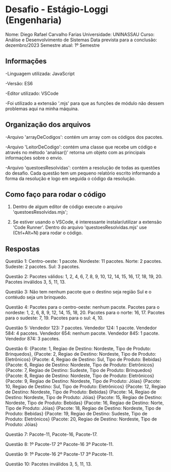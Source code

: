 # Desafio - Estágio-Loggi (Engenharia)

Nome: Diego Rafael Carvalho Farias
Universidade: UNINASSAU
Curso: Análise e Desenvolvimento de Sistemas
Data prevista para a conclusão: dezembro/2023
Semestre atual: 1º Semestre

## Informações

-Linguagem utilizada: JavaScript

-Versão: ES6

-Editor utilizado: VSCode

-Foi utilizado a extensão '.mjs' para que as funções de módulo não dessem problemas aqui na minha máquina.

## Organização dos arquivos

-Arquivo 'arrayDeCodigos': contém um array com os códigos dos pacotes.

-Arquivo 'LeitorDeCodigo': contém uma classe que recebe um código e através no método 'analisar()' retorna um objeto com as principais informações sobre o envio.

-Arquivo 'questoesResolvidas': contém a resolução de todas as questões do desafio. Cada questão tem um pequeno relatório escrito informando a forma da resolução e logo em seguida o código da resolução.

## Como faço para rodar o código

1. Dentro de algum editor de código execute o arquivo 'questoesResolvidas.mjs';

2. Se estiver usando o VSCode, é interessante instalar/utilizar a extensão 'Code Runner'. Dentro do arquivo 'questoesResolvidas.mjs' use (Ctrl+Alt+N) para rodar o código.

## Respostas

Questão 1:
    Centro-oeste: 1 pacote.
    Nordeste: 11 pacotes.
    Norte: 2 pacotes.
    Sudeste: 2 pacotes.
    Sul: 3 pacotes.

Questão 2:
    Pacotes válidos: 1, 2, 4, 6, 7, 8, 9, 10, 12, 14, 15, 16, 17, 18, 19, 20.
    Pacotes inválidos 3, 5, 11, 13.

Questão 3: Não tem nenhum pacote que o destino seja região Sul e o contéudo seja um brinquedo.

Questão 4:
    Pacotes para o centro-oeste: nenhum pacote.
    Pacotes para o nordeste: 1, 2, 6, 8, 9, 12, 14, 15, 18, 20.
    Pacotes para o norte: 16, 17.
    Pacotes para o sudeste: 7, 19.
    Pacotes para o sul: 4, 10.

Questão 5:
    Vendedor 123: 7 pacotes.
    Vendedor 124: 1 pacote.
    Vendedor 584: 4 pacotes.
    Vendedor 654: nenhum pacote.
    Vendedor 845: 1 pacote.
    Vendedor 874: 3 pacotes.

Questão 6:
    {Pacote: 1,   Regiao de Destino: Nordeste,  Tipo de Produto: Brinquedos},
    {Pacote: 2,   Regiao de Destino: Nordeste,  Tipo de Produto: Eletrônicos}
    {Pacote: 4,   Regiao de Destino: Sul,       Tipo de Produto: Bebidas}
    {Pacote: 6,   Regiao de Destino: Nordeste,  Tipo de Produto: Eletrônicos}
    {Pacote: 7,   Regiao de Destino: Sudeste,   Tipo de Produto: Brinquedos}
    {Pacote: 8,   Regiao de Destino: Nordeste,  Tipo de Produto: Eletrônicos}
    {Pacote: 9,   Regiao de Destino: Nordeste,  Tipo de Produto: Jóias}
    {Pacote: 10,  Regiao de Destino: Sul,       Tipo de Produto: Eletrônicos}
    {Pacote: 12,  Regiao de Destino: Nordeste,  Tipo de Produto: Bebidas}
    {Pacote: 14,  Regiao de Destino: Nordeste,  Tipo de Produto: Jóias}
    {Pacote: 15,  Regiao de Destino: Nordeste,  Tipo de Produto: Bebidas}
    {Pacote: 16,  Regiao de Destino: Norte,     Tipo de Produto: Jóias}
    {Pacote: 18,  Regiao de Destino: Nordeste,  Tipo de Produto: Bebidas}
    {Pacote: 19,  Regiao de Destino: Sudeste,   Tipo de Produto: Eletrônicos}
    {Pacote: 20,  Regiao de Destino: Nordeste,  Tipo de Produto: Jóias}

Questão 7: Pacote-11, Pacote-16, Pacote-17.

Questão 8: 
    1º Pacote-17 
    2º Pacote-16 
    3º Pacote-11.

Questão 9: 
    1º Pacote-16 
    2º Pacote-17 
    3º Pacote-11.

Questão 10:
    Pacotes inválidos 3, 5, 11, 13.